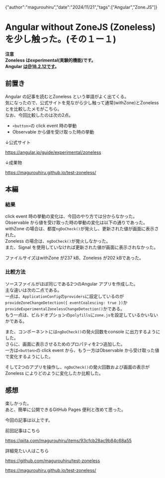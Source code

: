 {"author":"magurouhiru","date":"2024/11/21","tags":["Angular","Zone.JS"]}
# Angular without ZoneJS (Zoneless) を少し触った。(その１ー１)

**注意**  
**Zoneless はexperimental(実験的機能)です。**  
**Angular は@18.2.12です。**  

## 前置き
Angular の記事を読むとZoneless という単語がよく出てくる。  
気になったので、公式サイトを見ながら少し触って通常(withZone)とZonelessとを比較したメモがこちら。  
なお、今回比較したのは次の2点。  
- `<button>`の click event 時の挙動
- Observable から値を受け取った時の挙動

↓公式サイト  

https://angular.jp/guide/experimental/zoneless

↓成果物  

https://magurouhiru.github.io/test-zoneless/

## 本編
### 結果
click event 時の挙動の変化は、今回のやり方では分からなかった。  
Observable から値を受け取った時の挙動の変化は以下の通りであった。  
withZone の場合は、都度`ngDoCheck()`が発火し、更新された値が画面に表示された。  
Zoneless の場合は、`ngDoCheck()`が発火しなかった。  
また、Signal を使用していなければ更新された値が画面に表示されなかった。  

ファイルサイズはwithZone が237 kB、Zoneless が202 kBであった。  

### 比較方法
ソースファイルがほぼ同じである2つのAngular アプリを作成した。  
主な違いは次の二点である。  
一点は、`ApplicationConfig`の`providers`に設定しているのが`provideZoneChangeDetection({ eventCoalescing: true })`か`provideExperimentalZonelessChangeDetection()`かである。  
もう一点は、ビルドオプションの`polyfills`に`zone.js`を設定しているかいないかである。  

また、コンポーネントには`ngDoCheck()`の発火回数をconsole に出力するようにした。  
さらに、画面に表示させるためのプロパティを2つ追加した。  
一方は`<button>`の click event から、もう一方はObservable から受け取った値で変化するようにした。  

そして2つのアプリを操作し、`ngDoCheck()`の発火回数および画面の表示がZoneless によりどのように変化したか比較した。  

## 感想
楽しかった。  
あと、簡単に公開できるGitHub Pages 便利と改めて思った。  


今回の記事は以上です。  

前回記事はこちら  

https://qiita.com/magurouhiru/items/93cfcb28ac9b84c68a55

詳細見たい人はこちら  

https://github.com/magurouhiru/test-zoneless

https://magurouhiru.github.io/test-zoneless/
